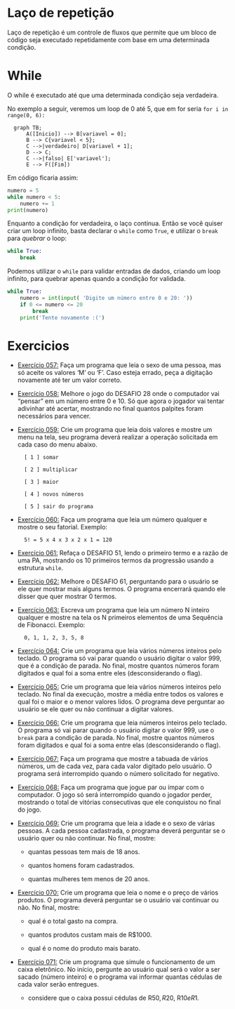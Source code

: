 # Laço de repetição

Laço de repetição é um controle de fluxos que permite que um bloco de código seja executado repetidamente com base em uma determinada condição.

# While

O while é executado até que uma determinada condição seja verdadeira.

No exemplo a seguir, veremos um loop de 0 até 5, que em for seria `for i in range(0, 6):`

```mermaid
  graph TB;
      A([Inicio]) --> B[variavel = 0];
      B --> C{variavel < 5};
      C -->|verdadeiro| D[variavel + 1];
      D --> C;
      C -->|falso| E['variavel'];
      E --> F([Fim])
```

Em código ficaria assim:

```python
numero = 5
while numero < 5:
    numero += 1
print(numero)
```

Enquanto a condição for verdadeira, o laço continua. Então se você quiser criar um loop infinito, basta declarar o `while` como `True`,
e utilizar o `break` para _quebrar_ o loop:

```python
while True:
    break
```

Podemos utilizar o `while` para validar entradas de dados, criando um loop infinito, para quebrar apenas quando a condição for validada.

```python
while True:
    numero = int(input( 'Digite um número entre 0 e 20: '))
    if 0 <= numero <= 20
        break
    print('Tente novamente :(')
```

# Exercicios

- [Exercício 057:](<https://github.com/andre-jnr/estudos-python/tree/main/exercicios/07%20-%20repeti%C3%A7%C3%A3o%20(while)/exercicios/057_validacao_de_dados>) Faça um programa que leia o sexo de uma pessoa, mas só aceite os valores ‘M’ ou ‘F’. Caso esteja errado, peça a digitação novamente até ter um valor correto.

- [Exercício 058:](<https://github.com/andre-jnr/estudos-python/tree/main/exercicios/07%20-%20repeti%C3%A7%C3%A3o%20(while)/exercicios/058_jogo_da_advinhacao>) Melhore o jogo do DESAFIO 28 onde o computador vai “pensar” em um número entre 0 e 10. Só que agora o jogador vai tentar adivinhar até acertar, mostrando no final quantos palpites foram necessários para vencer.

- [Exercício 059:](<https://github.com/andre-jnr/estudos-python/tree/main/exercicios/07%20-%20repeti%C3%A7%C3%A3o%20(while)/exercicios/059_menu_opcoes_calculadora>) Crie um programa que leia dois valores e mostre um menu na tela, seu programa deverá realizar a operação solicitada em cada caso do menu abaixo.

        [ 1 ] somar

        [ 2 ] multiplicar

        [ 3 ] maior

        [ 4 ] novos números

        [ 5 ] sair do programa

- [Exercício 060:](<https://github.com/andre-jnr/estudos-python/tree/main/exercicios/07%20-%20repeti%C3%A7%C3%A3o%20(while)/exercicios/060_calculo_fatorial>) Faça um programa que leia um número qualquer e mostre o seu fatorial. Exemplo:

        5! = 5 x 4 x 3 x 2 x 1 = 120

- [Exercício 061:](<https://github.com/andre-jnr/estudos-python/tree/main/exercicios/07%20-%20repeti%C3%A7%C3%A3o%20(while)/exercicios/061_progressao_aritmetica>) Refaça o DESAFIO 51, lendo o primeiro termo e a razão de uma PA, mostrando os 10 primeiros termos da progressão usando a estrutura `while`.

- [Exercício 062:](<https://github.com/andre-jnr/estudos-python/tree/main/exercicios/07%20-%20repeti%C3%A7%C3%A3o%20(while)/exercicios/062_super_progressao_aritmetica>) Melhore o DESAFIO 61, perguntando para o usuário se ele quer mostrar mais alguns termos. O programa encerrará quando ele disser que quer mostrar 0 termos.

- [Exercício 063:](<https://github.com/andre-jnr/estudos-python/tree/main/exercicios/07%20-%20repeti%C3%A7%C3%A3o%20(while)/exercicios/063_sequencia_fibonacci>) Escreva um programa que leia um número N inteiro qualquer e mostre na tela os N primeiros elementos de uma Sequência de Fibonacci. Exemplo:

        0, 1, 1, 2, 3, 5, 8

- [Exercício 064:](<https://github.com/andre-jnr/estudos-python/tree/main/exercicios/07%20-%20repeti%C3%A7%C3%A3o%20(while)/exercicios/064_tratando_varios_valores>) Crie um programa que leia vários números inteiros pelo teclado. O programa só vai parar quando o usuário digitar o valor 999, que é a condição de parada. No final, mostre quantos números foram digitados e qual foi a soma entre eles (desconsiderando o flag).

- [Exercício 065:](<https://github.com/andre-jnr/estudos-python/tree/main/exercicios/07%20-%20repeti%C3%A7%C3%A3o%20(while)/exercicios/065_maior_menor_media>) Crie um programa que leia vários números inteiros pelo teclado. No final da execução, mostre a média entre todos os valores e qual foi o maior e o menor valores lidos. O programa deve perguntar ao usuário se ele quer ou não continuar a digitar valores.

- [Exercício 066:](<https://github.com/andre-jnr/estudos-python/tree/main/exercicios/07%20-%20repeti%C3%A7%C3%A3o%20(while)/exercicios/066_soma_quant>) Crie um programa que leia números inteiros pelo teclado. O programa só vai parar quando o usuário digitar o valor 999, use o `break` para a condição de parada. No final, mostre quantos números foram digitados e qual foi a soma entre elas (desconsiderando o flag).

- [Exercício 067:](<https://github.com/andre-jnr/estudos-python/tree/main/exercicios/07%20-%20repeti%C3%A7%C3%A3o%20(while)/exercicios/067_tabuada>) Faça um programa que mostre a tabuada de vários números, um de cada vez, para cada valor digitado pelo usuário. O programa será interrompido quando o número solicitado for negativo.

- [Exercício 068:](<https://github.com/andre-jnr/estudos-python/tree/main/exercicios/07%20-%20repeti%C3%A7%C3%A3o%20(while)/exercicios/068_par_ou_impar>) Faça um programa que jogue par ou ímpar com o computador. O jogo só será interrompido quando o jogador perder, mostrando o total de vitórias consecutivas que ele conquistou no final do jogo.

- [Exercício 069:](<https://github.com/andre-jnr/estudos-python/tree/main/exercicios/07%20-%20repeti%C3%A7%C3%A3o%20(while)/exercicios/069_analise_dados_grupo>) Crie um programa que leia a idade e o sexo de várias pessoas. A cada pessoa cadastrada, o programa deverá perguntar se o usuário quer ou não continuar. No final, mostre:

  - quantas pessoas tem mais de 18 anos.

  - quantos homens foram cadastrados.

  - quantas mulheres tem menos de 20 anos.

- [Exercício 070:](<https://github.com/andre-jnr/estudos-python/tree/main/exercicios/07%20-%20repeti%C3%A7%C3%A3o%20(while)/exercicios/070_estatistica_produtos>) Crie um programa que leia o nome e o preço de vários produtos. O programa deverá perguntar se o usuário vai continuar ou não. No final, mostre:

  - qual é o total gasto na compra.

  - quantos produtos custam mais de R$1000.

  - qual é o nome do produto mais barato.

- [Exercício 071:](<https://github.com/andre-jnr/estudos-python/tree/main/exercicios/07%20-%20repeti%C3%A7%C3%A3o%20(while)/exercicios/071_simulador_caixa_eletronico>) Crie um programa que simule o funcionamento de um caixa eletrônico. No início, pergunte ao usuário qual será o valor a ser sacado (número inteiro) e o programa vai informar quantas cédulas de cada valor serão entregues.

  - considere que o caixa possui cédulas de R$50, R$20, R$10 e R$1.
